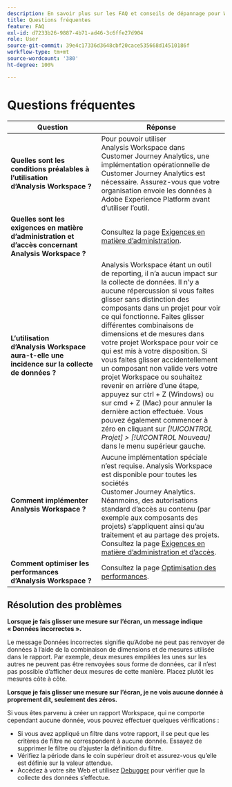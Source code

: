 ```yaml
---
description: En savoir plus sur les FAQ et conseils de dépannage pour Workspace.
title: Questions fréquentes
feature: FAQ
exl-id: d7233b26-9887-4b71-ad46-3c6ffe27d904
role: User
source-git-commit: 39e4c17336d3648cbf20cace535668d14510186f
workflow-type: tm+mt
source-wordcount: '380'
ht-degree: 100%

---
```


# Questions fréquentes

| Question | Réponse |
|--- |--- |
| **Quelles sont les conditions préalables à l’utilisation d’Analysis Workspace ?** | Pour pouvoir utiliser Analysis Workspace dans Customer Journey Analytics, une implémentation opérationnelle de Customer Journey Analytics est nécessaire. Assurez-vous que votre organisation envoie les données à Adobe Experience Platform avant d’utiliser l’outil. |
| **Quelles sont les exigences en matière d’administration et d’accès concernant Analysis Workspace ?** | Consultez la page [Exigences en matière d’administration](/help/analysis-workspace/workspace-faq/frequently-asked-questions-analysis-workspace.md). |
| **L’utilisation d’Analysis Workspace aura-t-elle une incidence sur la collecte de données ?** | Analysis Workspace étant un outil de reporting, il n’a aucun impact sur la collecte de données. Il n’y a aucune répercussion si vous faites glisser sans distinction des composants dans un projet pour voir ce qui fonctionne. Faites glisser différentes combinaisons de dimensions et de mesures dans votre projet Workspace pour voir ce qui est mis à votre disposition. Si vous faites glisser accidentellement un composant non valide vers votre projet Workspace ou souhaitez revenir en arrière d’une étape, appuyez sur ctrl + Z (Windows) ou sur cmd + Z (Mac) pour annuler la dernière action effectuée. Vous pouvez également commencer à zéro en cliquant sur *[!UICONTROL Projet] > [!UICONTROL Nouveau]* dans le menu supérieur gauche. |
| **Comment implémenter Analysis Workspace ?** | Aucune implémentation spéciale n’est requise. Analysis Workspace est disponible pour toutes les sociétés Customer Journey Analytics. Néanmoins, des autorisations standard d’accès au contenu (par exemple aux composants des projets) s’appliquent ainsi qu’au traitement et au partage des projets. Consultez la page [Exigences en matière d’administration et d’accès](/help/analysis-workspace/workspace-faq/frequently-asked-questions-analysis-workspace.md). |
| **Comment optimiser les performances d’Analysis Workspace ?** | Consultez la page [Optimisation des performances](/help/technotes/optimizing-performance.md). |

## Résolution des problèmes

**Lorsque je fais glisser une mesure sur l’écran, un message indique « Données incorrectes ».**

Le message Données incorrectes signifie qu’Adobe ne peut pas renvoyer de données à l’aide de la combinaison de dimensions et de mesures utilisée dans le rapport. Par exemple, deux mesures empilées les unes sur les autres ne peuvent pas être renvoyées sous forme de données, car il n’est pas possible d’afficher deux mesures de cette manière. Placez plutôt les mesures côte à côte.

**Lorsque je fais glisser une mesure sur l’écran, je ne vois aucune donnée à proprement dit, seulement des zéros.**

Si vous êtes parvenu à créer un rapport Workspace, qui ne comporte cependant aucune donnée, vous pouvez effectuer quelques vérifications :

* Si vous avez appliqué un filtre dans votre rapport, il se peut que les critères de filtre ne correspondent à aucune donnée. Essayez de supprimer le filtre ou d’ajuster la définition du filtre.
* Vérifiez la période dans le coin supérieur droit et assurez-vous qu’elle est définie sur la valeur attendue.
* Accédez à votre site Web et utilisez [Debugger](https://experienceleague.adobe.com/docs/debugger/using/experience-cloud-debugger.html?lang=fr) pour vérifier que la collecte des données s’effectue.
